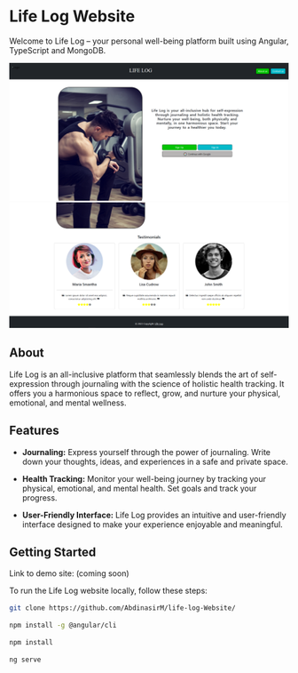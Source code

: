 # Life Log Website

Welcome to Life Log – your personal well-being platform built using Angular, TypeScript and MongoDB.

![Life Log Screenshot](./src/Capture.PNG)
![Life Log Screenshot](./src/Capture2.PNG)

## About

Life Log is an all-inclusive platform that seamlessly blends the art of self-expression through journaling with the science of holistic health tracking. It offers you a harmonious space to reflect, grow, and nurture your physical, emotional, and mental wellness.

## Features

- **Journaling:** Express yourself through the power of journaling. Write down your thoughts, ideas, and experiences in a safe and private space.

- **Health Tracking:** Monitor your well-being journey by tracking your physical, emotional, and mental health. Set goals and track your progress.

- **User-Friendly Interface:** Life Log provides an intuitive and user-friendly interface designed to make your experience enjoyable and meaningful.

## Getting Started

Link to demo site: (coming soon)

To run the Life Log website locally, follow these steps:

```sh
git clone https://github.com/AbdinasirM/life-log-Website/
```

```sh
npm install -g @angular/cli
```
```sh
npm install
```

```sh
ng serve
```
